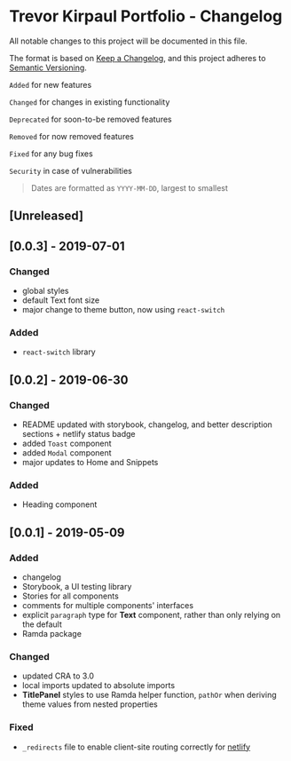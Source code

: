 # Trevor Kirpaul Portfolio - Changelog

All notable changes to this project will be documented in this file.

The format is based on [Keep a Changelog](https://keepachangelog.com/en/1.0.0/),
and this project adheres to [Semantic Versioning](https://semver.org/spec/v2.0.0.html).

`Added` for new features

`Changed` for changes in existing functionality

`Deprecated` for soon-to-be removed features

`Removed` for now removed features

`Fixed` for any bug fixes

`Security` in case of vulnerabilities

> Dates are formatted as `YYYY-MM-DD`, largest to smallest

## [Unreleased]

## [0.0.3] - 2019-07-01

### Changed

- global styles
- default Text font size
- major change to theme button, now using `react-switch`

### Added

- `react-switch` library

## [0.0.2] - 2019-06-30

### Changed

- README updated with storybook, changelog, and better description sections + netlify status badge
- added `Toast` component
- added `Modal` component
- major updates to Home and Snippets

### Added

- Heading component

## [0.0.1] - 2019-05-09

### Added

- changelog
- Storybook, a UI testing library
- Stories for all components
- comments for multiple components' interfaces
- explicit `paragraph` type for **Text** component, rather than only relying on the default
- Ramda package

### Changed

- updated CRA to 3.0
- local imports updated to absolute imports
- **TitlePanel** styles to use Ramda helper function, `pathOr` when deriving theme values from nested properties

### Fixed

- `_redirects` file to enable client-site routing correctly for [netlify](https://www.slightedgecoder.com/2018/12/18/page-not-found-on-netlify-with-react-router/)
